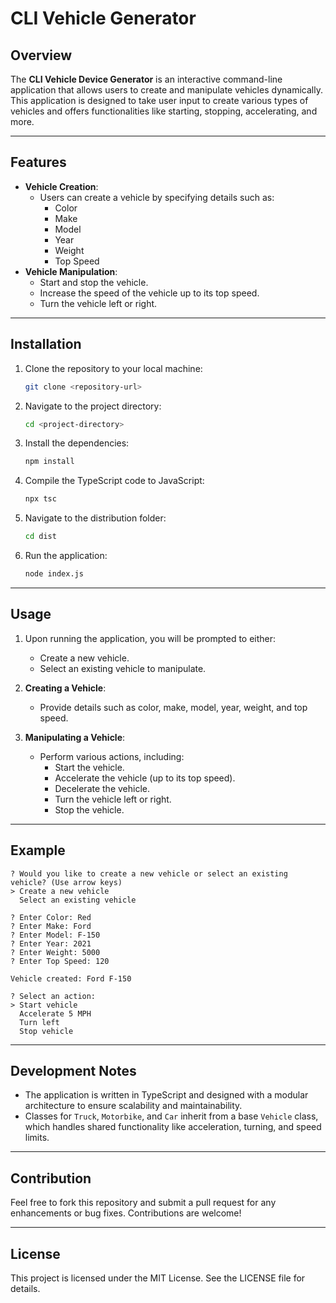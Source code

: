 # CLI Vehicle Generator

## Overview

The **CLI Vehicle Device Generator** is an interactive command-line application that allows users to create and manipulate vehicles dynamically. This application is designed to take user input to create various types of vehicles and offers functionalities like starting, stopping, accelerating, and more.

---

## Features

- **Vehicle Creation**:
  - Users can create a vehicle by specifying details such as:
    - Color
    - Make
    - Model
    - Year
    - Weight
    - Top Speed
- **Vehicle Manipulation**:
  - Start and stop the vehicle.
  - Increase the speed of the vehicle up to its top speed.
  - Turn the vehicle left or right.

---

## Installation

1. Clone the repository to your local machine:

   ```bash
   git clone <repository-url>
   ```

2. Navigate to the project directory:

   ```bash
   cd <project-directory>
   ```

3. Install the dependencies:

   ```bash
   npm install
   ```

4. Compile the TypeScript code to JavaScript:

   ```bash
   npx tsc
   ```

5. Navigate to the distribution folder:

   ```bash
   cd dist
   ```

6. Run the application:

   ```bash
   node index.js
   ```

---

## Usage

1. Upon running the application, you will be prompted to either:
   - Create a new vehicle.
   - Select an existing vehicle to manipulate.

2. **Creating a Vehicle**:
   - Provide details such as color, make, model, year, weight, and top speed.

3. **Manipulating a Vehicle**:
   - Perform various actions, including:
     - Start the vehicle.
     - Accelerate the vehicle (up to its top speed).
     - Decelerate the vehicle.
     - Turn the vehicle left or right.
     - Stop the vehicle.

---

## Example

```plaintext
? Would you like to create a new vehicle or select an existing vehicle? (Use arrow keys)
> Create a new vehicle
  Select an existing vehicle

? Enter Color: Red
? Enter Make: Ford
? Enter Model: F-150
? Enter Year: 2021
? Enter Weight: 5000
? Enter Top Speed: 120

Vehicle created: Ford F-150

? Select an action:
> Start vehicle
  Accelerate 5 MPH
  Turn left
  Stop vehicle
```

---

## Development Notes

- The application is written in TypeScript and designed with a modular architecture to ensure scalability and maintainability.
- Classes for `Truck`, `Motorbike`, and `Car` inherit from a base `Vehicle` class, which handles shared functionality like acceleration, turning, and speed limits.

---

## Contribution

Feel free to fork this repository and submit a pull request for any enhancements or bug fixes. Contributions are welcome!

---

## License

This project is licensed under the MIT License. See the LICENSE file for details.
